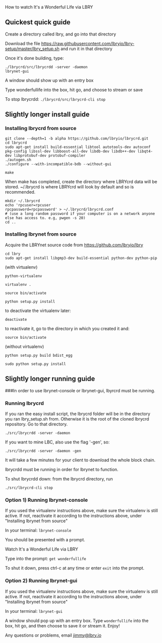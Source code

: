 How to watch It's a Wonderful Life via LBRY

## Quickest quick guide

Create a directory called lbry, and go into that directory

Download the file https://raw.githubusercontent.com/lbryio/lbry-setup/master/lbry_setup.sh and run it in that directory

Once it's done building, type:

```
./lbrycrd/src/lbrycrdd -server -daemon
lbrynet-gui
```

A window should show up with an entry box

Type wonderfullife into the box, hit go, and choose to stream or save

To stop lbrycrdd: `./lbrycrd/src/lbrycrd-cli stop`


## Slightly longer install guide

### Installing lbrycrd from source

```
git clone --depth=1 -b alpha https://github.com/lbryio/lbrycrd.git
cd lbrycrd
sudo apt-get install build-essential libtool autotools-dev autoconf pkg-config libssl-dev libboost-all-dev libdb-dev libdb++-dev libqt4-dev libprotobuf-dev protobuf-compiler
./autogen.sh
./configure --with-incompatible-bdb --without-gui

make
```

When make has completed, create the directory where LBRYcrd data will be stored. ~/.lbrycrd is where LBRYcrd will look by default and so is recommended.

```
mkdir ~/.lbrycrd
echo 'rpcuser=rpcuser
rpcpassword=rpcpassword' > ~/.lbrycrd/lbrycrd.conf
# (use a long random password if your computer is on a network anyone else has access to. e.g, pwgen -s 20)
cd ..

```

### Installing lbrynet from source

Acquire the LBRYnet source code from https://github.com/lbryio/lbry

```
cd lbry
sudo apt-get install libgmp3-dev build-essential python-dev python-pip
```

(with virtualenv)

```
python-virtualenv

virtualenv .

source bin/activate

python setup.py install

```

to deactivate the virtualenv later:

```
deactivate
```

to reactivate it, go to the directory in which you created it and:

```
source bin/activate
```

(without virtualenv)

```
python setup.py build bdist_egg

sudo python setup.py install
```

## Slightly longer running guide

###In order to use lbrynet-console or lbrynet-gui, lbyrcrd must be running.

### Running lbrycrd

If you ran the easy install script, the lbrycrd folder will be in the directory you ran lbry_setup.sh from. Otherwise it is the root of the cloned lbrycrd repository. Go to that directory.

```
./src/lbrycrdd -server -daemon
```

If you want to mine LBC, also use the flag '-gen', so:

```
./src/lbrycrdd -server -daemon -gen
```

It will take a few minutes for your client to download the whole block chain.

lbrycrdd must be running in order for lbrynet to function.

To shut lbrycrdd down: from the lbrycrd directory, run

```
./src/lbrycrd-cli stop
```

### Option 1) Running lbrynet-console

If you used the virtualenv instructions above, make sure the virtualenv is still active. If not, reactivate it according to the instructions above, under "Installing lbrynet from source"

In your terminal: `lbrynet-console`

You should be presented with a prompt.

Watch It's a Wonderful Life via LBRY

Type into the prompt: `get wonderfullife`

To shut it down, press ctrl-c at any time or enter `exit` into the prompt.

### Option 2) Running lbrynet-gui

If you used the virtualenv instructions above, make sure the virtualenv is still active. If not, reactivate it according to the instructions above, under "Installing lbrynet from source"

In your terminal: `lbrynet-gui`

A window should pop up with an entry box. Type `wonderfullife` into the box, hit go, and then choose to save it or stream it.
Enjoy!

Any questions or problems, email jimmy@lbry.io
